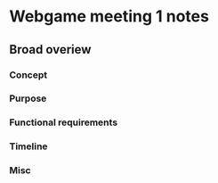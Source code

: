 # Webgame meeting 1 notes

## Broad overiew

### Concept

### Purpose

### Functional requirements

### Timeline

### Misc

